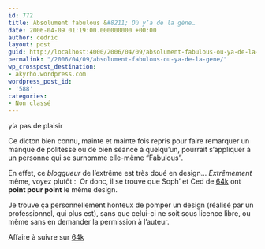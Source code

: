 ```yaml
---
id: 772
title: Absolument fabulous &#8211; Où y’a de la gène…
date: 2006-04-09 01:19:00.000000000 +00:00
author: cedric
layout: post
guid: http://localhost:4000/2006/04/09/absolument-fabulous-ou-ya-de-la-gene.html
permalink: "/2006/04/09/absolument-fabulous-ou-ya-de-la-gene/"
wp_crosspost_destination:
- akyrho.wordpress.com
wordpress_post_id:
- '588'
categories:
- Non classé
---
```

y’a pas de plaisir

Ce dicton bien connu, mainte et mainte fois repris pour faire remarquer un manque de politesse ou de bien séance à quelqu’un, pourrait s’appliquer à un personne qui se surnomme elle-même “Fabulous”.

En effet, ce _bloggueur_ de l’extrême est très doué en design… _Extrêmement_ même, voyez plutôt : [<img src="https://i1.wp.com/64k.be/images/infographie/design.jpg?w=900" alt="" data-recalc-dims="1" />](http://fabien.web.free.fr/index.php) Or donc, il se trouve que Soph’ et Ced de [64k](http://64k.be/) ont **point pour point** le même design.

Je trouve ça personnellement honteux de pomper un design (réalisé par un professionnel, qui plus est), sans que celui-ci ne soit sous licence libre, ou même sans en demander la permission à l’auteur.

Affaire à suivre sur [64k](http://64k.be/)